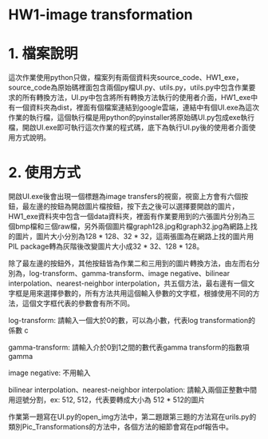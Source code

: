 # HW1-image transformation

# 1.  檔案說明
這次作業使用python只做，檔案列有兩個資料夾source_code、HW1_exe，source_code為原始碼裡面包含兩個py檔UI.py、utils.py，utils.py中包含作業要求的所有轉換方法，UI.py中包含將所有轉換方法執行的使用者介面，HW1_exe中有一個資料夾為dist，裡面有個檔案連結到google雲端，連結中有個UI.exe為這次作業的執行檔，這個執行檔是用python的pyinstaller將原始碼UI.py包成exe執行檔，開啟UI.exe即可執行這次作業的程式碼，底下為執行UI.py後的使用者介面使用方式說明。



# 2. 使用方式

開啟UI.exe後會出現一個標題為image transfers的視窗，視窗上方會有六個按鈕，最左邊的按鈕為開啟圖片檔按鈕，按下去之後可以選擇要開啟的圖片，HW1_exe資料夾中包含一個data資料夾，裡面有作業要用到的六張圖片分別為三個bmp檔和三個raw檔，另外兩個圖片檔graph128.jpg和graph32.jpg為網路上找的圖片，圖片大小分別為128 * 128、32 * 32，這兩張圖為在網路上找的圖片用PIL package轉為灰階後改變圖片大小成32 * 32、128 * 128。

除了最左邊的按鈕外，其他按鈕皆為作業二和三用到的圖片轉換方法，由左而右分別為，log-transform、gamma-transform、image negative、bilinear interpolation、nearest-neighbor interpolation，共五個方法，最右邊有一個文字框是用來選擇參數的，所有方法共用這個輸入參數的文字框，根據使用不同的方法，這個文字框代表的參數會有所不同。

log-transform: 請輸入一個大於0的數，可以為小數，代表log transformation的係數 c

gamma-transform: 請輸入介於0到1之間的數代表gamma transform的指數項 gamma

image negative: 不用輸入

bilinear interpolation、nearest-neighbor interpolation: 請輸入兩個正整數中間用逗號分割，ex: 512, 512，代表要轉成大小為 512 * 512的圖片

作業第一題寫在UI.py的open_img方法中，第二題跟第三題的方法寫在urils.py的類別Pic_Transformations的方法中，各個方法的細節會寫在pdf報告中。